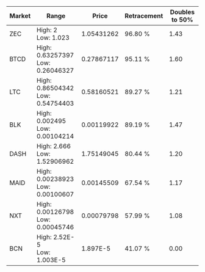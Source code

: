 | Market | Range | Price| Retracement | Doubles to 50% |
| --- | --- | --- | --- | --- |
| ZEC | High: 2<br />Low: 1.023 | 1.05431262 | 96.80 % | 1.43 |
| BTCD | High: 0.63257397<br />Low: 0.26046327 | 0.27867117 | 95.11 % | 1.60 |
| LTC | High: 0.86504342<br />Low: 0.54754403 | 0.58160521 | 89.27 % | 1.21 |
| BLK | High: 0.002495<br />Low: 0.00104214 | 0.00119922 | 89.19 % | 1.47 |
| DASH | High: 2.666<br />Low: 1.52906962 | 1.75149045 | 80.44 % | 1.20 |
| MAID | High: 0.00238923<br />Low: 0.00100607 | 0.00145509 | 67.54 % | 1.17 |
| NXT | High: 0.00126798<br />Low: 0.00045746 | 0.00079798 | 57.99 % | 1.08 |
| BCN | High: 2.52E-5<br />Low: 1.003E-5 | 1.897E-5 | 41.07 % | 0.00 |
